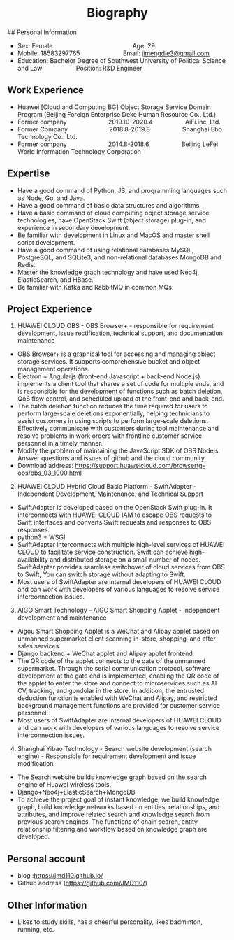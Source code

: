 <center>
<h1>Biography</h1>
</center>
## Personal Information

* Sex: Female &emsp;&emsp;&emsp;&emsp;&emsp;&emsp;&emsp;&emsp;&emsp;&emsp;&emsp;&emsp;&ensp; Age: 29
* Mobile: 18583297765 &emsp;&emsp;&emsp;&emsp;&emsp;&emsp;&ensp; Email: jimengdie3@gmail.com
* Education: Bachelor Degree of Southwest University of Political Science and Law &emsp;&emsp;&emsp;&emsp;&emsp; Position: R&D Engineer

## Work Experience

* Huawei [Cloud and Computing BG] Object Storage Service Domain Program (Beijing Foreign Enterprise Deke Human Resource Co., Ltd.)
* Former company &emsp;&emsp;&emsp;&emsp;&emsp;&emsp;&ensp;2019.10-2020.4&emsp;&emsp;&emsp;&emsp;&emsp; AiFi.inc, Ltd. 
* Former Company &emsp;&emsp;&emsp;&emsp;&emsp;&emsp;&ensp;2018.8-2019.8&emsp;&emsp;&emsp;&emsp;&emsp; Shanghai Ebo Technology Co., Ltd.
* Former company &emsp;&emsp;&emsp;&emsp;&emsp;&emsp;&ensp;2014.8-2018.6&emsp;&emsp;&emsp;&emsp;&emsp; Beijing LeFei World Information Technology Corporation

## Expertise

* Have a good command of Python, JS, and programming languages such as Node, Go, and Java.
* Have a good command of basic data structures and algorithms.
* Have a basic command of cloud computing object storage service technologies, have OpenStack Swift (object storage) plug-in, and experience in secondary development.
* Be familiar with development in Linux and MacOS and master shell script development.
* Have a good command of using relational databases MySQL, PostgreSQL, and SQLite3, and non-relational databases MongoDB and Redis.
* Master the knowledge graph technology and have used Neo4j, ElasticSearch, and HBase.
* Be familiar with Kafka and RabbitMQ in common MQs.

## Project Experience

1. HUAWEI CLOUD OBS - OBS Browser+ - responsible for requirement development, issue rectification, technical support, and documentation maintenance
* OBS Browser+ is a graphical tool for accessing and managing object storage services. It supports comprehensive bucket and object management operations.
* Electron + Angularjs (front-end Javascript + back-end Node.js) implements a client tool that shares a set of code for multiple ends, and is responsible for the development of functions such as batch deletion, QoS flow control, and scheduled upload at the front-end and back-end.
* The batch deletion function reduces the time required for users to perform large-scale deletions exponentially, helping technicians to assist customers in using scripts to perform large-scale deletions. Effectively communicate with customers during tool maintenance and resolve problems in work orders with frontline customer service personnel in a timely manner.
* Modify the problem of maintaining the JavaScript SDK of OBS Nodejs. Answer questions and issues of github and the cloud community.
* Download address: https://support.huaweicloud.com/browsertg-obs/obs_03_1000.html

2. HUAWEI CLOUD Hybrid Cloud Basic Platform - SwiftAdapter - Independent Development, Maintenance, and Technical Support
* SwiftAdapter is developed based on the OpenStack Swift plug-in. It interconnects with HUAWEI CLOUD IAM to escape OBS requests to Swift interfaces and converts Swift requests and responses to OBS responses.
* python3 + WSGI
* SwiftAdapter interconnects with multiple high-level services of HUAWEI CLOUD to facilitate service construction. Swift can achieve high-availability and distributed storage on a small number of nodes. SwiftAdapter provides seamless switchover of cloud services from OBS to Swift,
You can switch storage without adapting to Swift.
* Most users of SwiftAdapter are internal developers of HUAWEI CLOUD and can work with developers of various languages to resolve service interconnection issues.

3. AIGO Smart Technology - AIGO Smart Shopping Applet - Independent development and maintenance
* Aigou Smart Shopping Applet is a WeChat and Alipay applet based on unmanned supermarket client scanning in-store, shopping, and after-sales services.
* Django backend + WeChat applet and Alipay applet frontend
* The QR code of the applet connects to the gate of the unmanned supermarket. Through the serial communication protocol, software development at the gate end is implemented, enabling the QR code of the applet to enter the store and connect to microservices such as AI CV, tracking, and gondolar in the store. In addition, the entrusted deduction function is enabled with WeChat and Alipay, and restricted background management functions are provided for customer service personnel.
* Most users of SwiftAdapter are internal developers of HUAWEI CLOUD and can work with developers of various languages to resolve service interconnection issues.

4. Shanghai Yibao Technology - Search website development (search engine) - Responsible for requirement development and issue modification
* The Search website builds knowledge graph based on the search engine of Huawei wireless tools.
* Django+Neo4j+ElasticSearch+MongoDB
* To achieve the project goal of instant knowledge, we build knowledge graph, build knowledge networks based on entities, relationships, and attributes, and improve related search and knowledge search from previous search engines. The functions of chain search, entity relationship filtering and workflow based on knowledge graph are developed.

## Personal account
* blog :https://jmd110.github.io/
* Github address (https://github.com/JMD110/)

## Other Information
* Likes to study skills, has a cheerful personality, likes badminton, running, etc.
